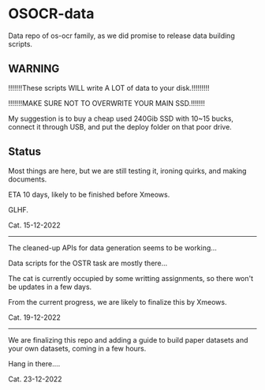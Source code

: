# OSOCR-data
Data repo of os-ocr family, as we did promise to release data building scripts.

## WARNING
!!!!!!!These scripts WILL write A LOT of data to your disk.!!!!!!!!!

!!!!!!!MAKE SURE NOT TO OVERWRITE YOUR MAIN SSD.!!!!!!!

My suggestion is to buy a cheap used 240Gib SSD with 10~15 bucks, connect it through USB, and put the deploy folder on that poor drive.



## Status

Most things are here, but we are still testing it, ironing quirks, and making documents. 

ETA 10 days, likely to be finished before Xmeows. 

GLHF.

Cat. 15-12-2022

--------
The cleaned-up APIs for data generation seems to be working...

Data scripts for the OSTR task are mostly there...

The cat is currently occupied by some writting assignments, so there won't be updates in a few days.

From the current progress, we are likely to finalize this by Xmeows.

Cat. 19-12-2022

--------
We are finalizing this repo and adding a guide to build paper datasets and your own datasets, coming in a few hours. 

Hang in there....

Cat. 23-12-2022
